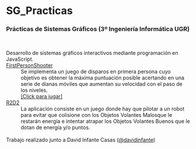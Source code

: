 # SG_Practicas
### Prácticas de Sistemas Gráficos (3º Ingeniería Informática UGR)
<br/>
<dl>
Desarrollo de sistemas gráficos interactivos mediante programación en JavaScript.
<dt> <a href="https://github.com/sefi97/DS_Practicas/tree/master/SCAV">FirstPersonShooter</a></dt>
<dd> Se implementa un juego de disparos en primera persona cuyo objetivo es obtener la máxima puntuación posible acertando en una serie de dianas móviles que aumentan su velocidad con el paso de los niveles. <br/>
<a href="https://sefi97.github.io">[Click para jugar]</a>
</dd>

<dt> <a href="https://github.com/sefi97/DS_Practicas/tree/master/SCAV">R2D2</a></dt>
<dd> La aplicación consiste en un juego donde hay que pilotar a un robot para evitar que colisione con los Objetos Volantes Malosque le restarán energía e intentar atrapar los Objetos Volantes Buenos que le dotan de energía y/o puntos.
</dd>

</br>
Trabajo realizado junto a David Infante Casas (<a href="https://github.com/davidinfante">@davidinfante</a>)

</dl>
